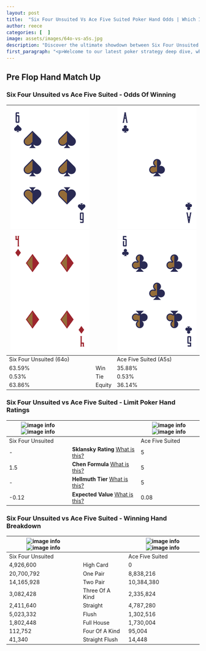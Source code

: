 ```yaml
---
layout: post
title:  "Six Four Unsuited Vs Ace Five Suited Poker Hand Odds | Which Is The Better Hand In Poker? A Complete Guide"
author: reece
categories: [  ]
image: assets/images/64o-vs-a5s.jpg
description: "Discover the ultimate showdown between Six Four Unsuited and Ace Five Suited in poker! Uncover the odds, strategies, and scenarios where one hand triumphs over the other. Get ready to up your poker game with this thrilling analysis."
first_paragraph: "<p>Welcome to our latest poker strategy deep dive, where we're pitting two distinct hands against each other in a high-stakes showdown: Six Four Unsuited vs Ace Five Suited.</p><p>In the dynamic world of poker, every decision counts, and knowing which hand holds the upper hand is key to your success at the table.</p><p>In this article, we'll dissect these two hands, explore the scenarios where one dominates the other, and equip you with the knowledge to make strategic choices that can tip the odds in your favor.</p><p>Get ready to unravel the intriguing dynamics of these poker hands and elevate your game to new heights.</p>"
---
```




[comment]: # (sp0)

## Pre Flop Hand Match Up

<div class="table hand-ratings" markdown="1"> 



### Six Four Unsuited vs Ace Five Suited - Odds Of Winning


    
| ![image info](assets/images/hand1/6.png) ![image info](assets/images/hand1/4o.png) |  | ![image info](assets/images/hand2/a.png) ![image info](assets/images/hand2/5.png) |
| -------- | -------- | -------- |
| Six Four Unsuited (64o) |  | Ace Five Suited (A5s) |
| 63.59% | Win | 35.88% |
| 0.53% | Tie | 0.53% |
| 63.86% | Equity | 36.14% |




[comment]: # (sp1)



### Six Four Unsuited vs Ace Five Suited - Limit Poker Hand Ratings


    
| ![image info](https://www.riverpairs.com/assets/images/hand1/6.png) ![image info](https://www.riverpairs.com/assets/images/hand1/4o.png) |  | ![image info](https://www.riverpairs.com/assets/images/hand2/a.png) ![image info](https://www.riverpairs.com/assets/images/hand2/5.png) |
| -------- | -------- | -------- |
| Six Four Unsuited |  | Ace Five Suited |
| - | **Sklansky Rating** [What is this?](/sklansky-rating-explained) | 5 |
| 1.5 | **Chen Formula** [What is this?](/chen-formula-explained) | 5 |
| - | **Hellmuth Tier** [What is this?](/Hellmuth-tier-explained) | 5 |
| -0.12 | **Expected Value** [What is this?](/expected-value-explained) | 0.08 |




[comment]: # (sp2)



### Six Four Unsuited vs Ace Five Suited - Winning Hand Breakdown


    
| ![image info](https://www.riverpairs.com/assets/images/hand1/6.png) ![image info](https://www.riverpairs.com/assets/images/hand1/4o.png) |  | ![image info](https://www.riverpairs.com/assets/images/hand2/a.png) ![image info](https://www.riverpairs.com/assets/images/hand2/5.png) |
| -------- | -------- | -------- |
| Six Four Unsuited |  | Ace Five Suited |
| 4,926,600 | High Card | 0 |
| 20,700,792 | One Pair | 8,838,216 |
| 14,165,928 | Two Pair | 10,384,380 |
| 3,082,428 | Three Of A Kind | 2,335,824 |
| 2,411,640 | Straight | 4,787,280 |
| 5,023,332 | Flush | 1,302,516 |
| 1,802,448 | Full House | 1,730,004 |
| 112,752 | Four Of A Kind | 95,004 |
| 41,340 | Straight Flush | 14,448 |




[comment]: # (sp3)



</div>

[comment]: # (sp4)



[comment]: # (sp5)

